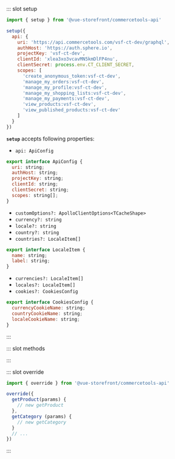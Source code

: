 
<IncludeContent content-key="api-client" />

<!-- Code example for setup method -->
::: slot setup
```javascript
import { setup } from '@vue-storefront/commercetools-api'

setup({
  api: {
    uri: 'https://api.commercetools.com/vsf-ct-dev/graphql',
    authHost: 'https://auth.sphere.io',
    projectKey: 'vsf-ct-dev',
    clientId: 'xlea3xo3vcavMN5kmDlFP4nu',
    clientSecret: process.env.CT_CLIENT_SECRET,
    scopes: [
      'create_anonymous_token:vsf-ct-dev',
      'manage_my_orders:vsf-ct-dev',
      'manage_my_profile:vsf-ct-dev',
      'manage_my_shopping_lists:vsf-ct-dev',
      'manage_my_payments:vsf-ct-dev',
      'view_products:vsf-ct-dev',
      'view_published_products:vsf-ct-dev'
    ]
  }
})
```
**`setup`** accepts following properties:


- `api: ApiConfig` 
```js
export interface ApiConfig {
  uri: string;
  authHost: string;
  projectKey: string;
  clientId: string;
  clientSecret: string;
  scopes: string[];
}
```
- `customOptions?: ApolloClientOptions<TCacheShape>`
- `currency?: string`
- `locale?: string`
- `country?: string`
- `countries?: LocaleItem[]`
```js
export interface LocaleItem {
  name: string;
  label: string;
}
```
- `currencies?: LocaleItem[]`
- `locales?: LocaleItem[]`
- `cookies?: CookiesConfig`
```js
export interface CookiesConfig {
  currencyCookieName: string;
  countryCookieName: string;
  localeCookieName: string;
}
```
:::

::: slot methods

<CTIncludeApiClientDoc />

:::

::: slot override

```js
import { override } from '@vue-storefront/commercetools-api'

override({
  getProduct(params) {
    // new getProduct
  },
  getCategory (params) {
    // new getCategory
  }
  // ...
})
```
:::
